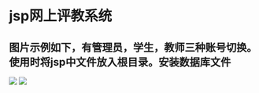 # jsp网上评教系统

## 图片示例如下，有管理员，学生，教师三种账号切换。使用时将jsp中文件放入根目录。安装数据库文件
![](https://github.com/zj66jie/jsppp/raw/master/1.png) 
![](https://github.com/zj66jie/jsppp/raw/master/2.png) 
